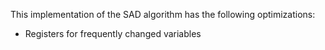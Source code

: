 This implementation of the SAD algorithm has the following optimizations:
 * Registers for frequently changed variables